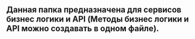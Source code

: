 ## Данная папка предназначена для сервисов бизнес логики и API (Методы бизнес логики и API можно создавать в одном файле).
